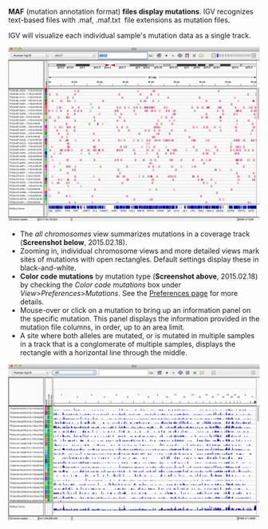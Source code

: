 **MAF** (mutation annotation format) **files display mutations**. IGV recognizes text-based files with .maf, .maf.txt  file extensions as mutation files.

IGV will visualize each individual sample's mutation data as a single track.

![](../img/SL_IGV_MAF_color2015-02-18%2013.45.48.png)

*   The _all chromosomes_ view summarizes mutations in a coverage track (**Screenshot below**, 2015.02.18).
*   Zooming in, individual chromosome views and more detailed views mark sites of mutations with open rectangles. Default settings display these in black-and-white.
*   **Color code mutations** by mutation type (**Screenshot above**, 2015.02.18) by checking the _Color code mutations_ box under _View_\>_Preferences_\>_Mutations_. See the [Preferences page](http://www.broadinstitute.org/software/igv/Preferences#Mutations) for more details.
*   Mouse-over or click on a mutation to bring up an information panel on the specific mutation. This panel displays the information provided in the mutation file columns, in order, up to an area limit.
*   A site where both alleles are mutated, or is mutated in multiple samples in a track that is a conglomerate of multiple samples, displays the rectangle with a horizontal line through the middle.

![](../img/IGV_MAF_all_2015-02-18%2012.03.21.png)
